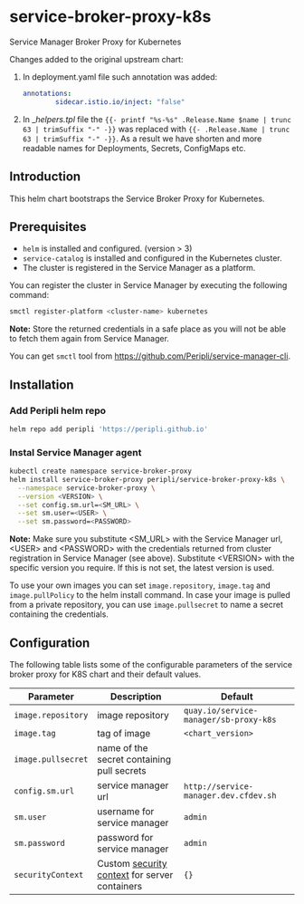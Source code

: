 # service-broker-proxy-k8s

Service Manager Broker Proxy for Kubernetes

Changes added to the original upstream chart:
1. In deployment.yaml file such annotation was added:
    ```yaml
    annotations:
            sidecar.istio.io/inject: "false" 
    ```
2. In __helpers.tpl_ file the `{{- printf "%s-%s" .Release.Name $name | trunc 63 | trimSuffix "-" -}}` was replaced with `{{- .Release.Name | trunc 63 | trimSuffix "-" -}}`. As a result we have shorten and more readable names for Deployments, Secrets, ConfigMaps etc.

## Introduction

This helm chart bootstraps the Service Broker Proxy for Kubernetes.

## Prerequisites

* `helm` is installed and configured. (version > 3)
* `service-catalog` is installed and configured in the Kubernetes cluster.
* The cluster is registered in the Service Manager as a platform.

You can register the cluster in Service Manager by executing the following command:
```sh
smctl register-platform <cluster-name> kubernetes
```
**Note:** Store the returned credentials in a safe place as you will not be able to fetch them again from Service Manager.

You can get `smctl` tool from https://github.com/Peripli/service-manager-cli.

## Installation

### Add Peripli helm repo
```bash
helm repo add peripli 'https://peripli.github.io'
```

### Instal Service Manager agent

```bash
kubectl create namespace service-broker-proxy
helm install service-broker-proxy peripli/service-broker-proxy-k8s \
  --namespace service-broker-proxy \
  --version <VERSION> \
  --set config.sm.url=<SM_URL> \
  --set sm.user=<USER> \
  --set sm.password=<PASSWORD>
```

**Note:** Make sure you substitute &lt;SM_URL&gt; with the Service Manager url, &lt;USER&gt; and &lt;PASSWORD&gt; with the credentials returned from cluster registration in Service Manager (see above).
Substitute \<VERSION> with the specific version you require. If this is not set, the latest version is used.

To use your own images you can set `image.repository`, `image.tag` and `image.pullPolicy` to the helm install command. In case your image is pulled from a private repository, you can use
`image.pullsecret` to name a secret containing the credentials.

## Configuration

The following table lists some of the configurable parameters of the service broker proxy for K8S chart and their default values.

Parameter | Description | Default
--------- | ----------- | -------
`image.repository` | image repository |`quay.io/service-manager/sb-proxy-k8s`
`image.tag` | tag of image | `<chart_version>`
`image.pullsecret` | name of the secret containing pull secrets |
`config.sm.url` | service manager url | `http://service-manager.dev.cfdev.sh`
`sm.user` | username for service manager | `admin`
`sm.password` | password for service manager | `admin`
`securityContext` | Custom [security context](https://kubernetes.io/docs/tasks/configure-pod-container/security-context/) for server containers | `{}`
